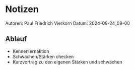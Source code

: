# Notizen

Autoren: Paul Friedrich Vierkorn
Datum: 2024-09-24_08-00

## Ablauf

- Kennenlernaktion
- Schwächen/Stärken checken
- Kurzvortrag zu den eigenen Stärken und schwächen
